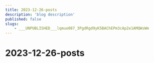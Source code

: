 ```yaml
---
title: 2023-12-26-posts
description: 'blog description'
published: false
slugs:
    - ___UNPUBLISHED___lqmuo087_3PgdRgd9yK5BAChEPm3cAp2e1AMQWsWm
---
```


# 2023-12-26-posts
